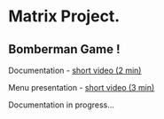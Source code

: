 # Matrix Project.

## Bomberman Game !

Documentation - [short video (2 min)](https://youtu.be/wZcfJnbsGgI)

Menu presentation - [short video (3 min)](https://www.youtube.com/watch?v=C2Ci4uytHbY)


Documentation in progress...
